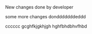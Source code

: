 New changes done by developer

some more changes dondddddddeddd


cccccc
gcghfkjgkhjgh
hghfbhdbhvfhbd
